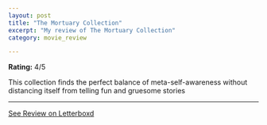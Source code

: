 ```yaml
---
layout: post
title: "The Mortuary Collection"
excerpt: "My review of The Mortuary Collection"
category: movie_review

---
```


**Rating:** 4/5

This collection finds the perfect balance of meta-self-awareness without distancing itself from telling fun and gruesome stories

<hr>

[See Review on Letterboxd](https://boxd.it/1pdg6N)
